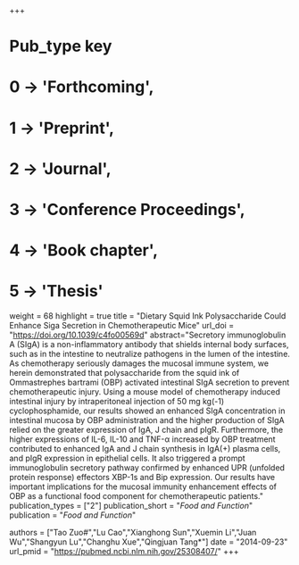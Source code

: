 +++
# Pub_type key
# 0 -> 'Forthcoming',
# 1 -> 'Preprint',
# 2 -> 'Journal',
# 3 -> 'Conference Proceedings',
# 4 -> 'Book chapter',
# 5 -> 'Thesis'

weight = 68
highlight = true
title = "Dietary Squid Ink Polysaccharide Could Enhance Siga Secretion in Chemotherapeutic Mice"
url_doi = "https://doi.org/10.1039/c4fo00569d"
abstract="Secretory immunoglobulin A (SIgA) is a non-inflammatory antibody that shields internal body surfaces, such as in the intestine to neutralize pathogens in the lumen of the intestine. As chemotherapy seriously damages the mucosal immune system, we herein demonstrated that polysaccharide from the squid ink of Ommastrephes bartrami (OBP) activated intestinal SIgA secretion to prevent chemotherapeutic injury. Using a mouse model of chemotherapy induced intestinal injury by intraperitoneal injection of 50 mg kg(-1) cyclophosphamide, our results showed an enhanced SIgA concentration in intestinal mucosa by OBP administration and the higher production of SIgA relied on the greater expression of IgA, J chain and pIgR. Furthermore, the higher expressions of IL-6, IL-10 and TNF-α increased by OBP treatment contributed to enhanced IgA and J chain synthesis in IgA(+) plasma cells, and pIgR expression in epithelial cells. It also triggered a prompt immunoglobulin secretory pathway confirmed by enhanced UPR (unfolded protein response) effectors XBP-1s and Bip expression. Our results have important implications for the mucosal immunity enhancement effects of OBP as a functional food component for chemotherapeutic patients."
publication_types = ["2"]
publication_short = "*Food and Function*"
publication = "*Food and Function*"

authors = ["Tao Zuo#","Lu Cao","Xianghong Sun","Xuemin Li","Juan Wu","Shangyun Lu","Changhu Xue","Qingjuan Tang*"]
date = "2014-09-23"
url_pmid = "https://pubmed.ncbi.nlm.nih.gov/25308407/"
+++
